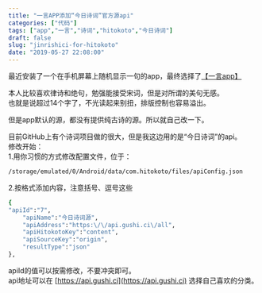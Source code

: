 ```yaml
---
title: "一言APP添加“今日诗词”官方源api"
categories: ["代码"]
tags: ["app","一言","诗词","hitokoto","今日诗词"]
draft: false
slug: "jinrishici-for-hitokoto"
date: "2019-05-27 22:08:00"
---
```


最近安装了一个在手机屏幕上随机显示一句的app，最终选择了[【一言app】](https://www.coolapk.com/apk/com.hitokoto)

本人比较喜欢律诗和绝句，勉强能接受宋词，但是对所谓的美句无感。  
也就是说超过14个字了，不光读起来别扭，排版控制也容易溢出。 
 
但是app默认的源，都没有提供纯古诗的源。所以就自己改一下。  

目前GitHub上有个诗词项目做的很大，但是我这边用的是“今日诗词”的api。  
修改开始：  
1.用你习惯的方式修改配置文件，位于：  

```bash
/storage/emulated/0/Android/data/com.hitokoto/files/apiConfig.json
```


2.按格式添加内容，注意括号、逗号这些  

```bash
{
"apiId":"7",
    "apiName":"今日诗词源",
    "apiAddress":"https:\/\/api.gushi.ci\/all",
    "apiHitokotoKey":"content",
    "apiSourceKey":"origin",
    "resultType":"json"
},
```


apiId的值可以按需修改，不要冲突即可。  
api地址可以在 [https://api.gushi.ci](https://api.gushi.ci) 选择自己喜欢的分类。
